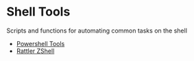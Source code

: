 # Shell Tools

Scripts and functions for automating common tasks on the shell

* [Powershell Tools](./powershell/README.md)
* [Rattler ZShell](./docs/rattler.md)
